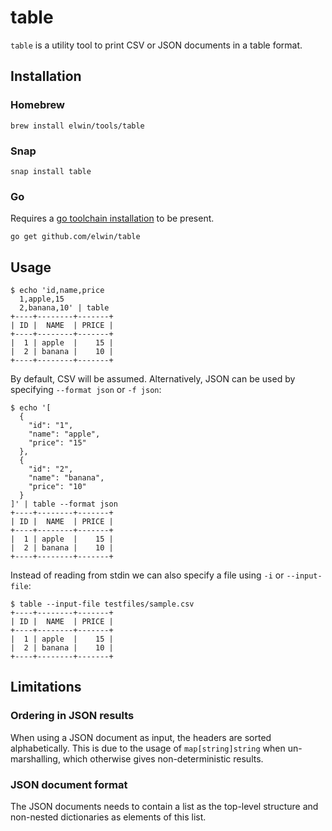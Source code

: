 # table
`table` is a utility tool to print CSV or JSON documents in a table format.

## Installation
### Homebrew
```console
brew install elwin/tools/table
```

### Snap
```console
snap install table
```

### Go
Requires a [go toolchain installation](https://golang.org/doc/install) to be present.
```console
go get github.com/elwin/table
```

## Usage
```console
$ echo 'id,name,price
  1,apple,15
  2,banana,10' | table
+----+--------+-------+
| ID |  NAME  | PRICE |
+----+--------+-------+
|  1 | apple  |    15 |
|  2 | banana |    10 |
+----+--------+-------+
```

By default, CSV will be assumed. Alternatively, JSON can be used by specifying `--format json` or `-f json`:
```console
$ echo '[
  {
    "id": "1",
    "name": "apple",
    "price": "15"
  },
  {
    "id": "2",
    "name": "banana",
    "price": "10"
  }
]' | table --format json
+----+--------+-------+
| ID |  NAME  | PRICE |
+----+--------+-------+
|  1 | apple  |    15 |
|  2 | banana |    10 |
+----+--------+-------+
```

Instead of reading from stdin we can also specify a file using `-i` or `--input-file`:
```console
$ table --input-file testfiles/sample.csv
+----+--------+-------+
| ID |  NAME  | PRICE |
+----+--------+-------+
|  1 | apple  |    15 |
|  2 | banana |    10 |
+----+--------+-------+
```

## Limitations
### Ordering in JSON results
When using a JSON document as input, the headers are sorted alphabetically. This is due to the usage of
`map[string]string` when un-marshalling, which otherwise gives non-deterministic results.

### JSON document format
The JSON documents needs to contain a list as the top-level structure and non-nested dictionaries as elements of this
list.
